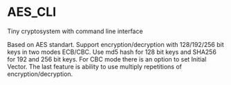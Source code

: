 # AES_CLI
Tiny cryptosystem with command line interface

Based on AES standart. Support encryption/decryption with 128/192/256 bit keys in two modes ECB/CBC.
Use md5 hash for 128 bit keys and SHA256 for 192 and 256 bit keys.
For CBC mode there is an option to set Initial Vector.
The last feature is ability to use multiply repetitions of encryption/decryption.

